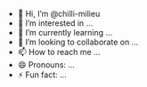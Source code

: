 - 👋 Hi, I’m @chilli-milieu
- 👀 I’m interested in ...
- 🌱 I’m currently learning ...
- 💞️ I’m looking to collaborate on ...
- 📫 How to reach me ...
- 😄 Pronouns: ...
- ⚡ Fun fact: ...

<!---
chilli-milieu/chilli-milieu is a ✨ special ✨ repository because its `README.md` (this file) appears on your GitHub profile.
You can click the Preview link to take a look at your changes.
--->

